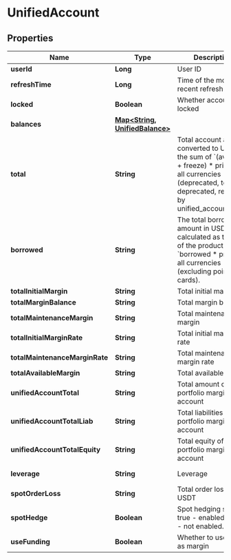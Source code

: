 
# UnifiedAccount

## Properties

Name | Type | Description | Notes
------------ | ------------- | ------------- | -------------
**userId** | **Long** | User ID |  [optional]
**refreshTime** | **Long** | Time of the most recent refresh |  [optional]
**locked** | **Boolean** | Whether account is locked |  [optional]
**balances** | [**Map&lt;String, UnifiedBalance&gt;**](UnifiedBalance.md) |  |  [optional]
**total** | **String** | Total account assets converted to USD, i.e. the sum of &#x60;(available + freeze) * price&#x60;  in all currencies (deprecated, to be deprecated, replaced by unified_account_total) |  [optional]
**borrowed** | **String** | The total borrowed amount in USD, calculated as the sum of the product of &#x60;borrowed * price&#x60; for all currencies (excluding points cards). |  [optional]
**totalInitialMargin** | **String** | Total initial margin |  [optional]
**totalMarginBalance** | **String** | Total margin balance |  [optional]
**totalMaintenanceMargin** | **String** | Total maintenance margin |  [optional]
**totalInitialMarginRate** | **String** | Total initial margin rate |  [optional]
**totalMaintenanceMarginRate** | **String** | Total maintenance margin rate |  [optional]
**totalAvailableMargin** | **String** | Total available margin |  [optional]
**unifiedAccountTotal** | **String** | Total amount of the portfolio margin account |  [optional]
**unifiedAccountTotalLiab** | **String** | Total liabilities of the portfolio margin account |  [optional]
**unifiedAccountTotalEquity** | **String** | Total equity of the portfolio margin account |  [optional]
**leverage** | **String** | Leverage |  [optional] [readonly]
**spotOrderLoss** | **String** | Total order loss, in USDT |  [optional]
**spotHedge** | **Boolean** | Spot hedging status, true - enabled, false - not enabled. |  [optional]
**useFunding** | **Boolean** | Whether to use funds as margin |  [optional]

